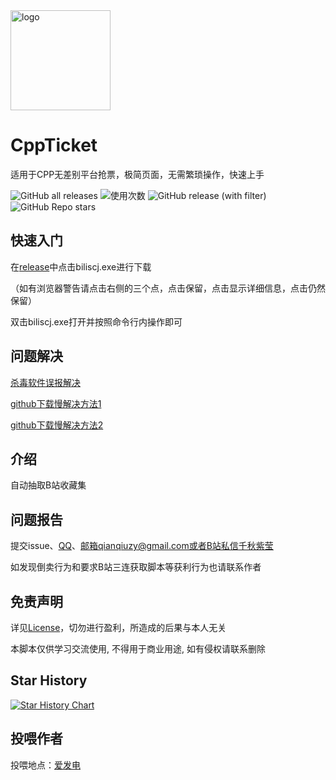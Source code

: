 <div align="left">
  <a href="https://github.com/qianqiuzy/biliscj" target="_blank">
    <img width="160" src="akua.ico" alt="logo">
  </a>
  <h1 id="sakuna">CppTicket</h1>

</div>

适用于CPP无差别平台抢票，极简页面，无需繁琐操作，快速上手

![GitHub all releases](https://img.shields.io/github/downloads/QianQiuZy/biliscj/total)
![使用次数](https://img.shields.io/badge/dynamic/json?label=%E4%BD%BF%E7%94%A8%E6%AC%A1%E6%95%B0&query=%24.count&url=https%3A%2F%2Fapi.qianqiuzy.cn%2Fvisit%2Fscj_version&color=brightgreen)
![GitHub release (with filter)](https://img.shields.io/github/v/release/QianQiuZy/biliscj)
![GitHub Repo stars](https://img.shields.io/github/stars/QianQiuZy/biliscj)

## 快速入门

在[release](https://github.com/QianQiuZy/biliscj/releases)中点击biliscj.exe进行下载

（如有浏览器警告请点击右侧的三个点，点击保留，点击显示详细信息，点击仍然保留）

双击biliscj.exe打开并按照命令行内操作即可

## 问题解决

[杀毒软件误报解决](https://blog.csdn.net/xitongzhijia_abc/article/details/125373425)

[github下载慢解决方法1](https://blog.csdn.net/qq_42009262/article/details/106992684)

[github下载慢解决方法2](https://github-hosts.tinsfox.com/)

## 介绍

自动抽取B站收藏集

## 问题报告

提交issue、[QQ](https://qm.qq.com/cgi-bin/qm/qr?k=SoG6ZDKLfwPs7_YFbhU9vAD1ORCTq4h1)、邮箱qianqiuzy@gmail.com或者B站私信[千秋紫莹](https://space.bilibili.com/351708822)

如发现倒卖行为和要求B站三连获取脚本等获利行为也请联系作者

## 免责声明

详见[License](./LICENSE)，切勿进行盈利，所造成的后果与本人无关

本脚本仅供学习交流使用, 不得用于商业用途, 如有侵权请联系删除

## Star History

[![Star History Chart](https://api.star-history.com/svg?repos=QianQiuZy/biliscj&type=Date)](https://star-history.com/#QianQiuZy/biliscj&Date)

## 投喂作者

投喂地点：[爱发电](https://afdian.com/a/qianqiuzy)
